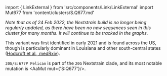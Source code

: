import { LinkExternal } from 'src/components/Link/LinkExternal'
import Mut677 from 'content/clusters/S.Q677.md'

_Note that as of 24 Feb 2022, the Nextstrain build is no longer being regularly updated, as there have been no new sequences seen in this cluster for many months. It will continue to be tracked in the graphs._

This variant was first identified in early 2021 and is found across the US, though is particularly dominant in Louisiana and other south-central states ([Hodcroft et al., medRxiv](https://www.medrxiv.org/content/10.1101/2021.02.12.21251658v2)). <br/>

`20G/S:677P Pelican` is part of the `20G` Nextstrain clade, and its most notable mutation is <AaMut mut={'S:Q677'}/>.  <br/>

<Mut677/>